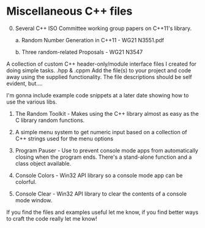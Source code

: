 # Miscellaneous C++ files

0. Several C++ ISO Committee working group papers on C++11's <random> library.

    a. Random Number Generation in C++11 - WG21 N3551.pdf
    
    b. Three random-related Proposals - WG21 N3547

A collection of custom C++ header-only/module interface files I created for doing simple tasks.  .hpp & .cppm  Add the file(s) to your project and code away using the supplied functionality.  The file descriptions should be self evident, but....

I'm gonna include example code snippets at a later date showing how to use the various libs.

1. The Random Toolkit - Makes using the C++ <random> library almost as easy as the C library random functions.

2. A simple menu system to get numeric input based on a collection of C++ strings used for the menu options

3. Program Pauser - Use to prevent console mode apps from automatically closing when the program ends.  There's a stand-alone function and a class object available.

4. Console Colors - Win32 API library so a console mode app can be colorful.

5. Console Clear - Win32 API library to clear the contents of a console mode window.

If you find the files and examples useful let me know, if you find better ways to craft the code really let me know!
